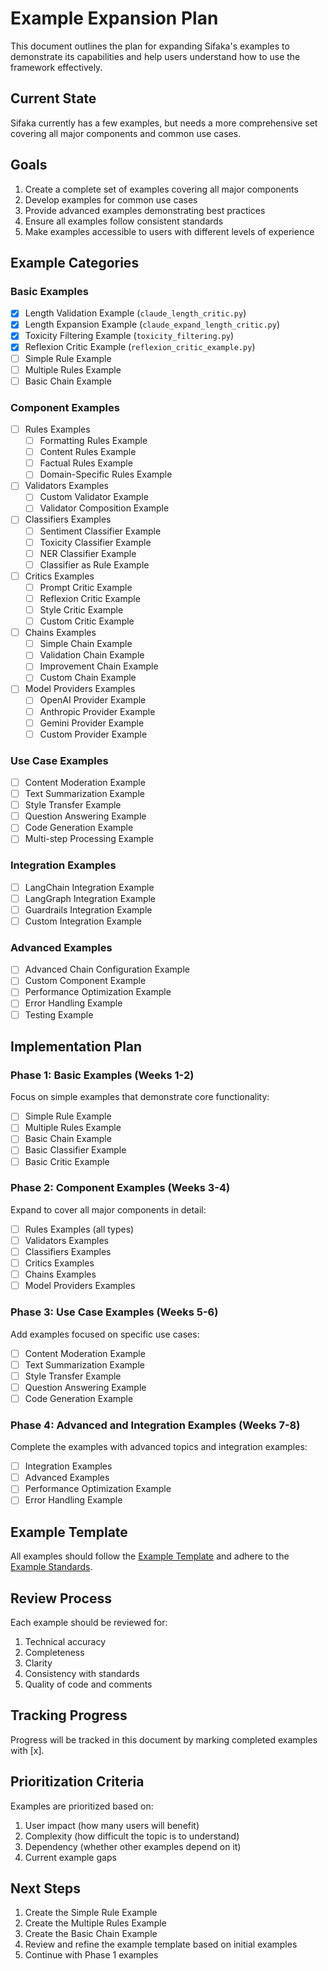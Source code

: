 # Example Expansion Plan

This document outlines the plan for expanding Sifaka's examples to demonstrate its capabilities and help users understand how to use the framework effectively.

## Current State

Sifaka currently has a few examples, but needs a more comprehensive set covering all major components and common use cases.

## Goals

1. Create a complete set of examples covering all major components
2. Develop examples for common use cases
3. Provide advanced examples demonstrating best practices
4. Ensure all examples follow consistent standards
5. Make examples accessible to users with different levels of experience

## Example Categories

### Basic Examples

- [x] Length Validation Example (`claude_length_critic.py`)
- [x] Length Expansion Example (`claude_expand_length_critic.py`)
- [x] Toxicity Filtering Example (`toxicity_filtering.py`)
- [x] Reflexion Critic Example (`reflexion_critic_example.py`)
- [ ] Simple Rule Example
- [ ] Multiple Rules Example
- [ ] Basic Chain Example

### Component Examples

- [ ] Rules Examples
  - [ ] Formatting Rules Example
  - [ ] Content Rules Example
  - [ ] Factual Rules Example
  - [ ] Domain-Specific Rules Example
  
- [ ] Validators Examples
  - [ ] Custom Validator Example
  - [ ] Validator Composition Example
  
- [ ] Classifiers Examples
  - [ ] Sentiment Classifier Example
  - [ ] Toxicity Classifier Example
  - [ ] NER Classifier Example
  - [ ] Classifier as Rule Example
  
- [ ] Critics Examples
  - [ ] Prompt Critic Example
  - [ ] Reflexion Critic Example
  - [ ] Style Critic Example
  - [ ] Custom Critic Example
  
- [ ] Chains Examples
  - [ ] Simple Chain Example
  - [ ] Validation Chain Example
  - [ ] Improvement Chain Example
  - [ ] Custom Chain Example
  
- [ ] Model Providers Examples
  - [ ] OpenAI Provider Example
  - [ ] Anthropic Provider Example
  - [ ] Gemini Provider Example
  - [ ] Custom Provider Example

### Use Case Examples

- [ ] Content Moderation Example
- [ ] Text Summarization Example
- [ ] Style Transfer Example
- [ ] Question Answering Example
- [ ] Code Generation Example
- [ ] Multi-step Processing Example

### Integration Examples

- [ ] LangChain Integration Example
- [ ] LangGraph Integration Example
- [ ] Guardrails Integration Example
- [ ] Custom Integration Example

### Advanced Examples

- [ ] Advanced Chain Configuration Example
- [ ] Custom Component Example
- [ ] Performance Optimization Example
- [ ] Error Handling Example
- [ ] Testing Example

## Implementation Plan

### Phase 1: Basic Examples (Weeks 1-2)

Focus on simple examples that demonstrate core functionality:
- [ ] Simple Rule Example
- [ ] Multiple Rules Example
- [ ] Basic Chain Example
- [ ] Basic Classifier Example
- [ ] Basic Critic Example

### Phase 2: Component Examples (Weeks 3-4)

Expand to cover all major components in detail:
- [ ] Rules Examples (all types)
- [ ] Validators Examples
- [ ] Classifiers Examples
- [ ] Critics Examples
- [ ] Chains Examples
- [ ] Model Providers Examples

### Phase 3: Use Case Examples (Weeks 5-6)

Add examples focused on specific use cases:
- [ ] Content Moderation Example
- [ ] Text Summarization Example
- [ ] Style Transfer Example
- [ ] Question Answering Example
- [ ] Code Generation Example

### Phase 4: Advanced and Integration Examples (Weeks 7-8)

Complete the examples with advanced topics and integration examples:
- [ ] Integration Examples
- [ ] Advanced Examples
- [ ] Performance Optimization Example
- [ ] Error Handling Example

## Example Template

All examples should follow the [Example Template](../templates/example_template.py) and adhere to the [Example Standards](./example_standards.md).

## Review Process

Each example should be reviewed for:
1. Technical accuracy
2. Completeness
3. Clarity
4. Consistency with standards
5. Quality of code and comments

## Tracking Progress

Progress will be tracked in this document by marking completed examples with [x].

## Prioritization Criteria

Examples are prioritized based on:
1. User impact (how many users will benefit)
2. Complexity (how difficult the topic is to understand)
3. Dependency (whether other examples depend on it)
4. Current example gaps

## Next Steps

1. Create the Simple Rule Example
2. Create the Multiple Rules Example
3. Create the Basic Chain Example
4. Review and refine the example template based on initial examples
5. Continue with Phase 1 examples
